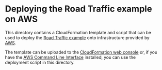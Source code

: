 <!--
Copyright 2017 Crown Copyright

Licensed under the Apache License, Version 2.0 (the "License");
you may not use this file except in compliance with the License.
You may obtain a copy of the License at

  http://www.apache.org/licenses/LICENSE-2.0

Unless required by applicable law or agreed to in writing, software
distributed under the License is distributed on an "AS IS" BASIS,
WITHOUT WARRANTIES OR CONDITIONS OF ANY KIND, either express or implied.
See the License for the specific language governing permissions and
limitations under the License.
-->

# Deploying the Road Traffic example on AWS

This directory contains a CloudFormation template and script that can be used to deploy the [Road Traffic example](https://github.com/gchq/Gaffer/tree/master/example/road-traffic) onto infrastructure provided by [AWS](https://aws.amazon.com).

The template can be uploaded to the [CloudFormation web console](https://console.aws.amazon.com/cloudformation) or, if you have the [AWS Command Line Interface](https://aws.amazon.com/cli/) installed, you can use the deployment script in this directory.
